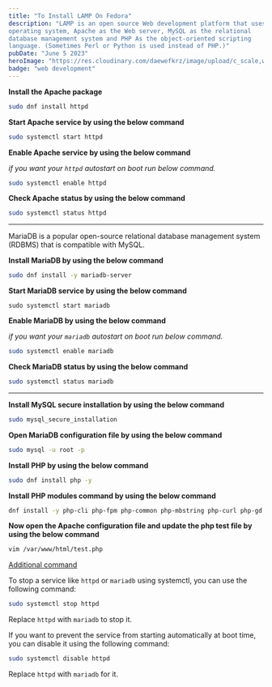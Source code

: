 ```yaml
---
title: "To Install LAMP On Fedora"
description: "LAMP is an open source Web development platform that uses Linux as the 
operating system, Apache as the Web server, MySQL as the relational 
database management system and PHP As the object-oriented scripting 
language. (Sometimes Perl or Python is used instead of PHP.)"
pubDate: "June 5 2023"
heroImage: "https://res.cloudinary.com/daewefkrz/image/upload/c_scale,w_500/v1686503549/Blog-Images/Web_Development/jd8stxv3qwleikpl6qgr.webp"
badge: "web development"
---
```


**Install the Apache package**

```bash
sudo dnf install httpd
```

**Start Apache service by using the below command**

```bash
sudo systemctl start httpd
```

**Enable Apache service by using the below command**

_if you want your `httpd` autostart on boot run below command._

```bash
sudo systemctl enable httpd
```

**Check Apache status by using the below command**

```bash
sudo systemctl status httpd
```

---

MariaDB is a popular open-source relational database management system (RDBMS) that is compatible with MySQL.

**Install MariaDB by using the below command**

```bash
sudo dnf install -y mariadb-server
```

**Start MariaDB service by using the below command**

```
sudo systemctl start mariadb
```

**Enable MariaDB by using the below command**

_if you want your `mariadb` autostart on boot run below command._

```bash
sudo systemctl enable mariadb
```

**Check MariaDB status by using the below command**

```bash
sudo systemctl status mariadb
```

---

**Install MySQL secure installation by using the below command**

```bash
sudo mysql_secure_installation
```

**Open MariaDB configuration file by using the below command**

```bash
sudo mysql -u root -p
```

**Install PHP by using the below command**

```bash
sudo dnf install php -y
```

**Install PHP modules command by using the below command**

```bash
dnf install -y php-cli php-fpm php-common php-mbstring php-curl php-gd php-mysqlnd php-json php-xml php-intl php-pecl-apcu php-opcache
```

**Now open the Apache configuration file and update the php test file by using the below command**

```bash
vim /var/www/html/test.php
```

<u>Additional command </u>

To stop a service like `httpd` or `mariadb` using systemctl, you can use the following command:

```bash
sudo systemctl stop httpd
```

Replace `httpd` with `mariadb` to stop it.

If you want to prevent the service from starting automatically at boot time, you can disable it using the following command:

```bash
sudo systemctl disable httpd
```

Replace `httpd` with `mariadb` for it.
